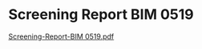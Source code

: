 # Screening Report BIM 0519

[Screening-Report-BIM 0519.pdf](Screening%20Report%20BIM%200519%20757bb2a9b4484694beb66180b2268cbf/Screening-Report-BIM_0519.pdf)